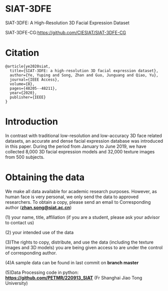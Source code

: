 # SIAT-3DFE
SIAT-3DFE: A High-Resolution 3D Facial Expression Dataset

SIAT-3DFE-CG:https://github.com/CIESIAT/SIAT-3DFE-CG

# Citation
```
@article{ye2020siat,
  title={SIAT-3DFE: a high-resolution 3D facial expression dataset},
  author={Ye, Yuping and Song, Zhan and Guo, Junguang and Qiao, Yu},
  journal={IEEE Access},
  volume={8},
  pages={48205--48211},
  year={2020},
  publisher={IEEE}
}
```

# Introduction
In contrast with traditional low-resolution and low-accuracy 3D face related datasets, an accurate and dense facial expression database was introduced in this paper. During the period from January to June 2019, we have collected 8,000 3D facial expression models and 32,000 texture images from 500 subjects.

# Obtaining the data

We make all  data available for academic research purposes. However, as human face is very personal, we only send the data to approved researchers. To obtain a copy, please send an email to Corresponding author (**zhan.song@siat.ac.cn**)

(1) your name, title, affiliation (if you are a student, please ask your advisor to contact us)

(2) your intended use of the data

(3)The rights to copy, distribute, and use the data (including the texture images and 3D models) you are being given access to are under the control of corresponding author. 

(4)A sample data can be found in last commit on **branch master**

(5)Data Processing code in python: **https://github.com/PETMR/220913_SIAT** (Fr Shanghai Jiao Tong University)
